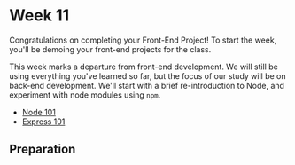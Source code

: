 # Week 11

Congratulations on completing your Front-End Project! To start the week, you'll be demoing your front-end projects for the class.

This week marks a departure from front-end development. We will still be using everything you've learned so far, but the focus of our study will be on back-end development. We'll start with a brief re-introduction to Node, and experiment with node modules using `npm`. 

- [Node 101](https://learn.digitalcrafts.com/flex/lessons/back-end-foundations/node-101/)
- [Express 101](https://learn.digitalcrafts.com/flex/lessons/back-end-foundations/express-101/)

## Preparation
